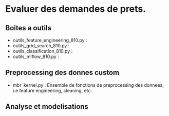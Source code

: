# Evaluer des demandes de prets.

## Boites a outils
- outils_feature_engineering_810.py :
- outils_grid_search_810.py :
- outils_classification_810.py : 
- outils_mlflow_810.py :

## Preprocessing des donnes custom
- mbr_kernel.py : Ensemble de fonctions de preprocessing des donnees, i.e feature engineering, cleaning, etc.

## Analyse et modelisations




